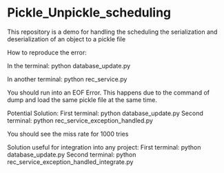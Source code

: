 # Pickle_Unpickle_scheduling
This repository is a demo for handling the scheduling the serialization and deserialization of an object to a pickle file


How to reproduce the error:

In the terminal:
python database_update.py

In another terminal:
python rec_service.py

You should run into an EOF Error. This happens due to the command of dump and load the same pickle file at the same time.


Potential Solution:
First terminal:
python database_update.py
Second terminal:
python rec_service_exception_handled.py

You should see the miss rate for 1000 tries


Solution useful for integration into any project:
First terminal:
python database_update.py
Second terminal:
python rec_service_exception_handled_integrate.py
